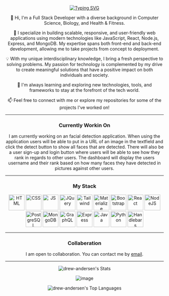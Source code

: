 <div align="center">
<a href="https://git.io/typing-svg"><img src="https://readme-typing-svg.demolab.com?font=Fira+Code&weight=500&size=30&pause=500&color=F70000&center=true&width=435&lines=Drew+Andersen" alt="Typing SVG" /></a>
<p>
👋 Hi, I'm a Full Stack Developer with a diverse background in Computer Science, Biology, and Health & Fitness.

🔧 I specialize in building scalable, responsive, and user-friendly web applications using modern technologies like JavaScript, React, Node.js, Express, and MongoDB. My expertise spans both front-end and back-end development, allowing me to take projects from concept to deployment.

💡 With my unique interdisciplinary knowledge, I bring a fresh perspective to solving problems. My passion for technology is complemented by my drive to create meaningful solutions that have a positive impact on both individuals and society.

🌱 I'm always learning and exploring new technologies, tools, and frameworks to stay at the forefront of the tech world. 

📫 Feel free to connect with me or explore my repositories for some of the projects I've worked on!
</p>
</div>

---

<div align="center">
<h3>Currently Workin On</h3>
<p>
I am currently working on an facial detection application. When using the application users will be able to put in a URL of an image in the textfield and click the detect button to show all faces that are detected. There will also be a user sign-up and login button where users will be able to see how they rank in regards to other users. The dashboard will display the users username and their rank based on how many faces they have detected in pictures against other users.
</p>
</div>

---

<div align="center">
<h3>My Stack</h3>
<p>
<img src="https://cdn.jsdelivr.net/gh/devicons/devicon@latest/icons/html5/html5-plain-wordmark.svg" alt="HTML" width="50" height="50"/>
<img src="https://cdn.jsdelivr.net/gh/devicons/devicon@latest/icons/css3/css3-plain-wordmark.svg" alt="CSS" width="50" height="50"/>
<img src="https://cdn.jsdelivr.net/gh/devicons/devicon@latest/icons/javascript/javascript-plain.svg" alt="JS" width="50" height="50"/>
<img src="https://cdn.jsdelivr.net/gh/devicons/devicon@latest/icons/jquery/jquery-plain-wordmark.svg" alt="JQuery" width="50" height="50"/>
<img src="https://cdn.jsdelivr.net/gh/devicons/devicon@latest/icons/tailwindcss/tailwindcss-original-wordmark.svg" alt="Tailwind" width="50" height="50" />
<img src="https://cdn.jsdelivr.net/gh/devicons/devicon@latest/icons/materializecss/materializecss-original.svg" alt="Materialize" width="50" height="50" />    
<img src="https://cdn.jsdelivr.net/gh/devicons/devicon@latest/icons/bootstrap/bootstrap-original-wordmark.svg" alt="Bootstrap" width="50" height="50"/>
<img src="https://cdn.jsdelivr.net/gh/devicons/devicon@latest/icons/react/react-original-wordmark.svg" alt="React" width="50" height="50"/>
<img src="https://cdn.jsdelivr.net/gh/devicons/devicon@latest/icons/nodejs/nodejs-plain-wordmark.svg" alt="NodeJS" width="50" height="50"/>
<img src="https://cdn.jsdelivr.net/gh/devicons/devicon@latest/icons/postgresql/postgresql-plain-wordmark.svg" alt="PostgreSQL" width="50" height="50"/>
<img src="https://cdn.jsdelivr.net/gh/devicons/devicon@latest/icons/mongodb/mongodb-plain-wordmark.svg" alt="MongoDB" width="50" height="50"/>
<img src="https://cdn.jsdelivr.net/gh/devicons/devicon@latest/icons/graphql/graphql-plain-wordmark.svg" alt="GraphQL" width="50" height="50"/>
<img src="https://cdn.jsdelivr.net/gh/devicons/devicon@latest/icons/express/express-original.svg?theme=light" alt="Express" color="white" width="50" height="50"/>
<img src="https://cdn.jsdelivr.net/gh/devicons/devicon@latest/icons/java/java-original-wordmark.svg" alt="Java" width="50" height="50" />
<img src="https://cdn.jsdelivr.net/gh/devicons/devicon@latest/icons/python/python-original-wordmark.svg" alt="Python" width="50" height="50" />
<img src="https://cdn.jsdelivr.net/gh/devicons/devicon@latest/icons/handlebars/handlebars-original-wordmark.svg" alt="Handlebars" width="50" height="50" />
</p>
</div>

---

<div align="center">
<h3>Collaberation</h3>
<p>
I am open to collaboration. You can contact me by <a href="mailto:andrewtandersen@gmail.com">email</a>.
</p>
</div>

---

<div align="center">

![drew-andersen's Stats](https://github-readme-stats.vercel.app/api?username=drew-andersen&theme=vue-dark&show_icons=true&hide_border=true&count_private=true)

![image](https://github.com/user-attachments/assets/8df6edba-35d2-4dd5-817d-0617aa26e463)

![drew-andersen's Top Languages](https://github-readme-stats.vercel.app/api/top-langs/?username=drew-andersen&theme=vue-dark&show_icons=true&hide_border=true&layout=compact)

</div>
